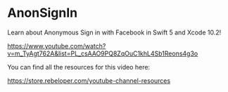 # AnonSignIn

Learn about Anonymous Sign in with Facebook in Swift 5 and Xcode 10.2!

https://www.youtube.com/watch?v=m_TyAgt762A&list=PL_csAAO9PQ8ZqOuC1khL4Sb1Reons4g3o

You can find all the resources for this video here:

https://store.rebeloper.com/youtube-channel-resources
